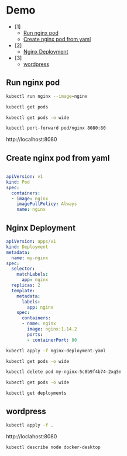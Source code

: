 # Demo
- [1]
  - [Run nginx pod](#run-nginx-pod)
  - [Create nginx pod from yaml](#create-nginx-pod-from-yaml)
- [2]
  - [Nginx Deployment](#nginx-deployment)
- [3]
  - [wordpress](#wordpress)


## Run nginx pod
``` bash
kubectl run nginx --image=nginx
```

``` bash
kubectl get pods
```

``` bash
kubectl get pods -o wide
```

``` bash
kubectl port-forward pod/nginx 8080:80
```

http://localhost:8080

## Create nginx pod from yaml

``` yaml

apiVersion: v1
kind: Pod
spec:
  containers:
  - image: nginx
    imagePullPolicy: Always
    name: nginx
```

## Nginx Deployment

``` yaml
apiVersion: apps/v1
kind: Deployment
metadata:
  name: my-nginx
spec:
  selector:
    matchLabels:
      app: nginx
  replicas: 2
  template:
    metadata:
      labels:
        app: nginx
    spec:
      containers:
      - name: nginx
        image: nginx:1.14.2
        ports:
        - containerPort: 80
```

``` bash
kubectl apply -f nginx-deployment.yaml
```

``` bash
kubectl get pods -o wide
```

``` bash
kubectl delete pod my-nginx-5c8b9f4b74-2xq5n
```

``` bash
kubectl get pods -o wide
```

``` bash	
kubectl get deployments
```

## wordpress

``` bash
kubectl apply -f .
```

http://loclahost:8080

``` bash
kubectl describe node docker-desktop
```



